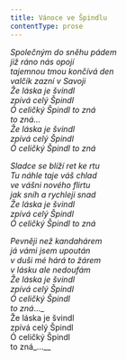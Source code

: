 ```yaml
---
title: Vánoce ve Špindlu
contentType: prose
---
```


<section>

_Společným do sněhu pádem  
již ráno nás opojí  
tajemnou tmou končívá den  
valčík zazní v Savoji  
Že láska je švindl  
zpívá celý Špindl  
Ó celičký Špindl to zná  
to zná…  
Že láska je švindl  
zpívá celý Špindl  
Ó celičký Špindl to zná_

_Sladce se blíží ret ke rtu  
Tu náhle taje váš chlad  
ve vášni nového flirtu  
jak sníh a rychleji snad  
Že láska je švindl  
zpívá celý Špindl  
Ó celičký Špindl to zná_

_Pevněji než kandahárem  
já vámi jsem upoután  
v duši mé hárá to žárem  
v lásku ale nedoufám  
Že láska je švindl  
zpívá celý Špindl  
Ó celičký Špindl  
to zná_…_  
Že láska je švindl  
zpívá celý Špindl  
Ó celičký Špindl  
to zná_…__

</section>
